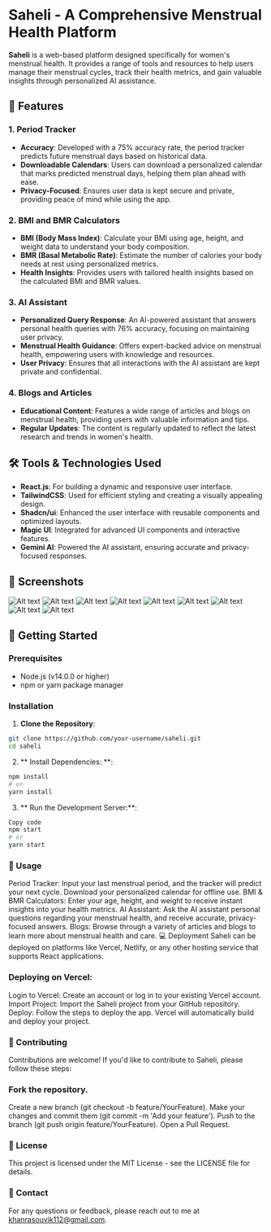 # Saheli - A Comprehensive Menstrual Health Platform

**Saheli** is a web-based platform designed specifically for women's menstrual health. It provides a range of tools and resources to help users manage their menstrual cycles, track their health metrics, and gain valuable insights through personalized AI assistance.

## 🌟 Features

### 1. **Period Tracker**
   - **Accuracy**: Developed with a 75% accuracy rate, the period tracker predicts future menstrual days based on historical data.
   - **Downloadable Calendars**: Users can download a personalized calendar that marks predicted menstrual days, helping them plan ahead with ease.
   - **Privacy-Focused**: Ensures user data is kept secure and private, providing peace of mind while using the app.

### 2. **BMI and BMR Calculators**
   - **BMI (Body Mass Index)**: Calculate your BMI using age, height, and weight data to understand your body composition.
   - **BMR (Basal Metabolic Rate)**: Estimate the number of calories your body needs at rest using personalized metrics.
   - **Health Insights**: Provides users with tailored health insights based on the calculated BMI and BMR values.

### 3. **AI Assistant**
   - **Personalized Query Response**: An AI-powered assistant that answers personal health queries with 76% accuracy, focusing on maintaining user privacy.
   - **Menstrual Health Guidance**: Offers expert-backed advice on menstrual health, empowering users with knowledge and resources.
   - **User Privacy**: Ensures that all interactions with the AI assistant are kept private and confidential.

### 4. **Blogs and Articles**
   - **Educational Content**: Features a wide range of articles and blogs on menstrual health, providing users with valuable information and tips.
   - **Regular Updates**: The content is regularly updated to reflect the latest research and trends in women's health.

## 🛠️ Tools & Technologies Used

- **React.js**: For building a dynamic and responsive user interface.
- **TailwindCSS**: Used for efficient styling and creating a visually appealing design.
- **Shadcn/ui**: Enhanced the user interface with reusable components and optimized layouts.
- **Magic UI**: Integrated for advanced UI components and interactive features.
- **Gemini AI**: Powered the AI assistant, ensuring accurate and privacy-focused responses.

## 📸 Screenshots

![Alt text](   https://github.com/DeshDeepakKant/Saheli/blob/master/Screenshot%20from%202024-08-17%2001-04-06.png    )
![Alt text](     https://github.com/DeshDeepakKant/Saheli/blob/master/Screenshot%20from%202024-08-17%2001-04-18.png  )
![Alt text](    https://github.com/DeshDeepakKant/Saheli/blob/master/Screenshot%20from%202024-08-17%2001-04-24.png   )
![Alt text](    https://github.com/DeshDeepakKant/Saheli/blob/master/Screenshot%20from%202024-08-17%2001-04-30.png   )
![Alt text](  https://github.com/DeshDeepakKant/Saheli/blob/master/Screenshot%20from%202024-08-17%2001-05-11.png     )
![Alt text](     https://github.com/DeshDeepakKant/Saheli/blob/master/Screenshot%20from%202024-08-17%2001-05-40.png  )
![Alt text](    https://github.com/DeshDeepakKant/Saheli/blob/master/Screenshot%20from%202024-08-17%2001-05-55.png   )
![Alt text](    https://github.com/DeshDeepakKant/Saheli/blob/master/Screenshot%20from%202024-08-17%2001-06-04.png   )
![Alt text](   https://github.com/DeshDeepakKant/Saheli/blob/master/Screenshot%20from%202024-08-17%2001-06-48.png    )





## 🚀 Getting Started

### Prerequisites
- Node.js (v14.0.0 or higher)
- npm or yarn package manager

### Installation

1. **Clone the Repository**:
```bash
git clone https://github.com/your-username/saheli.git
cd saheli
```
2. ** Install Dependencies: **:
```bash
npm install
# or
yarn install
   ``` 


3. ** Run the Development Server:**:
```bash
Copy code
npm start
# or
yarn start
```


### **📄 Usage**
Period Tracker: Input your last menstrual period, and the tracker will predict your next cycle. Download your personalized calendar for offline use.
BMI & BMR Calculators: Enter your age, height, and weight to receive instant insights into your health metrics.
AI Assistant: Ask the AI assistant personal questions regarding your menstrual health, and receive accurate, privacy-focused answers.
Blogs: Browse through a variety of articles and blogs to learn more about menstrual health and care.
💻 Deployment
Saheli can be deployed on platforms like Vercel, Netlify, or any other hosting service that supports React applications.

### **Deploying on Vercel:**
Login to Vercel: Create an account or log in to your existing Vercel account.
Import Project: Import the Saheli project from your GitHub repository.
Deploy: Follow the steps to deploy the app. Vercel will automatically build and deploy your project.
###  **🤝 Contributing**
Contributions are welcome! If you'd like to contribute to Saheli, please follow these steps:

### **Fork the repository.**
Create a new branch (git checkout -b feature/YourFeature).
Make your changes and commit them (git commit -m 'Add your feature').
Push to the branch (git push origin feature/YourFeature).
Open a Pull Request.

### **📝 License**
This project is licensed under the MIT License - see the LICENSE file for details.

### **📧 Contact**
For any questions or feedback, please reach out to me at khanrasouvik112@gmail.com.

